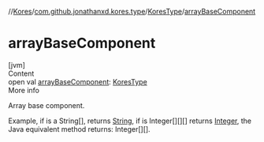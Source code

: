 //[Kores](../../index.md)/[com.github.jonathanxd.kores.type](../index.md)/[KoresType](index.md)/[arrayBaseComponent](array-base-component.md)



# arrayBaseComponent  
[jvm]  
Content  
open val [arrayBaseComponent](array-base-component.md): [KoresType](index.md)  
More info  


Array base component.



Example, if is a String[], returns [String](https://kotlinlang.org/api/latest/jvm/stdlib/kotlin/-string/index.html), if is Integer[][][] returns [Integer](https://docs.oracle.com/javase/8/docs/api/java/lang/Integer.html), the Java equivalent method returns: Integer[][].

  



